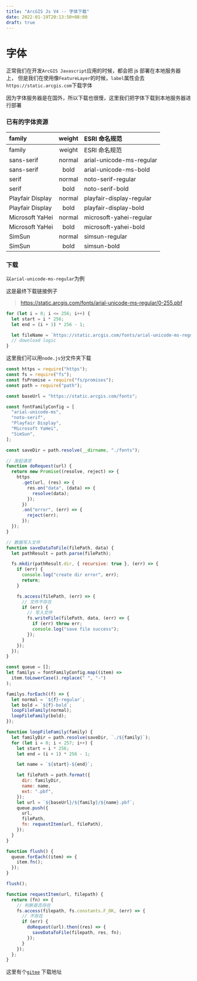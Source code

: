 ```yaml
---
title: "ArcGIS Js V4 -- 字体下载"
date: 2022-01-19T20:13:50+08:00
draft: true
---
```


# 字体

正常我们在开发`ArcGIS Javascript`应用的时候，都会把 js 部署在本地服务器上，
但是我们在使用像`FeatureLayer`的时候，`label`属性会去`https://static.arcgis.com`下载字体

因为字体服务器是在国外，所以下载也很慢，这里我们把字体下载到本地服务器进行部署

### 已有的字体资源

| family           | weight | ESRI 命名规范             |
| :--------------- | :----: | :----------------------- |
| family           | weight | ESRI 命名规范              |
| sans-serif       | normal | arial-unicode-ms-regular |
| sans-serif       |  bold  | arial-unicode-ms-bold    |
| serif            | normal | noto-serif-regular       |
| serif            |  bold  | noto-serif-bold          |
| Playfair Display | normal | playfair-display-regular |
| Playfair Display |  bold  | playfair-display-bold    |
| Microsoft YaHei  | normal | microsoft-yahei-regular  |
| Microsoft YaHei  |  bold  | microsoft-yahei-bold     |
| SimSun           | normal | simsun-regular           |
| SimSun           |  bold  | simsun-bold              |

### 下载

以`arial-unicode-ms-regular`为例

这是最终下载链接例子

> https://static.arcgis.com/fonts/arial-unicode-ms-regular/0-255.pbf

```js
for (let i = 0; i <= 256; i++) {
  let start = i * 256;
  let end = (i + 1) * 256 - 1;

  let fileName = `https://static.arcgis.com/fonts/arial-unicode-ms-regular/${start}-${end}.pbf`;
  // download logic
}
```

这里我们可以用`node.js`分文件夹下载

```js
const https = require("https");
const fs = require("fs");
const fsPromise = require("fs/promises");
const path = require("path");

const baseUrl = "https://static.arcgis.com/fonts";

const fontFamilyConfig = [
  "arial-unicode-ms",
  "noto-serif",
  "Playfair Display",
  "Microsoft YaHei",
  "SimSun",
];

const saveDir = path.resolve(__dirname, "./fonts");

// 发起请求
function doRequest(url) {
  return new Promise((resolve, reject) => {
    https
      .get(url, (res) => {
        res.on("data", (data) => {
          resolve(data);
        });
      })
      .on("error", (err) => {
        reject(err);
      });
  });
}

// 数据写入文件
function saveDataToFile(filePath, data) {
  let pathResult = path.parse(filePath);

  fs.mkdir(pathResult.dir, { recursive: true }, (err) => {
    if (err) {
      console.log("create dir error", err);
      return;
    }

    fs.access(filePath, (err) => {
      // 文件不存在
      if (err) {
        // 写入文件
        fs.writeFile(filePath, data, (err) => {
          if (err) throw err;
          console.log("save file success");
        });
      }
    });
  });
}

const queue = [];
let familys = fontFamilyConfig.map((item) =>
  item.toLowerCase().replace(" ", "-")
);

familys.forEach((f) => {
  let normal = `${f}-regular`;
  let bold = `${f}-bold`;
  loopFileFamily(normal);
  loopFileFamily(bold);
});

function loopFileFamily(family) {
  let familyDir = path.resolve(saveDir, `./${family}`);
  for (let i = 0; i < 257; i++) {
    let start = i * 256;
    let end = (i + 1) * 256 - 1;

    let name = `${start}-${end}`;

    let filePath = path.format({
      dir: familyDir,
      name: name,
      ext: ".pbf",
    });
    let url = `${baseUrl}/${family}/${name}.pbf`;
    queue.push({
      url,
      filePath,
      fn: requestItem(url, filePath),
    });
  }
}

function flush() {
  queue.forEach((item) => {
    item.fn();
  });
}

flush();

function requestItem(url, filepath) {
  return (fn) => {
    // 判断是否存在
    fs.access(filepath, fs.constants.F_OK, (err) => {
      // 不存在
      if (err) {
        doRequest(url).then((res) => {
          saveDataToFile(filepath, res, fn);
        });
      }
    });
  };
}
```

这里有个[`gitee`](https://gitee.com/volcanoss/arc-gis-fonts) 下载地址
